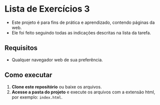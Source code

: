 # Lista de Exercícios 3

- Este projeto é para fins de prática e aprendizado, contendo páginas da web.
- Ele foi feito seguindo todas as indicações descritas na lista da tarefa.

## Requisitos

- Qualquer navegador web de sua preferência.

## Como executar

1. **Clone este repositório** ou baixe os arquivos.
2. **Acesse a pasta do projeto** e execute os arquivos com a extensão html, por exemplo: `index.html`.

##